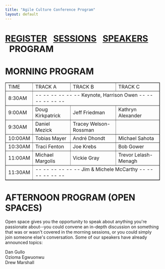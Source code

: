 ```yaml
---
title: "Agile Culture Conference Program"
layout: default
---
```

<a href="./agile-culture-conf.html">REGISTER</a> &nbsp;&nbsp;<a href="./acc_sessions.html">SESSIONS</a> &nbsp;&nbsp;<a href="./acc_bios.html">SPEAKERS</a> &nbsp;&nbsp;PROGRAM
========

MORNING PROGRAM
========


<table border="1" cellpadding="3">
<tr><td>TIME</td><td>TRACK A</td><td>TRACK B</td><td>TRACK C</td></tr>
<tr><td>8:30AM</td><td colspan="3">-- -- -- -- -- -- Keynote, Harrison Owen -- -- -- -- -- --</td></tr>
<tr><td>9:00AM</td><td>Doug Kirkpatrick</td><td>Jeff Friedman</td><td>Kathryn Alexander</td></tr>
<tr><td>9:30AM</td><td>Daniel Mezick</td><td>Tracey Welson-Rossman</td><td></td></tr>
<tr><td>10:00AM</td><td>Tobias Mayer</td><td>André Dhondt</td><td>Michael Sahota</td></tr>
<tr><td>10:30AM</td><td>Traci Fenton</td><td>Joe Krebs</td><td>Bob Gower</td></tr>
<tr><td>11:00AM</td><td>Michael Margolis</td><td>Vickie Gray</td><td>Trevor Lelash-Menagh</td></tr>
<tr><td>11:30AM</td><td colspan="3">-- -- -- -- -- -- Jim & Michele McCarthy -- -- -- -- -- --</td></tr>
</table>

AFTERNOON PROGRAM (OPEN SPACES)
========

Open space gives you the opportunity to speak about anything you're passionate about--you could convene an in-depth discussion on something that was or wasn't covered in the morning sessions, or you could simply join someone else's conversation.  Some of our speakers have already announced topics:

Dan Gullo<br/>
Ozioma Egwuonwu<br/>
Drew Marshall<br/>
